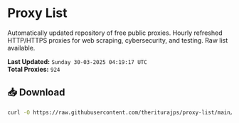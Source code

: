 # Proxy List

Automatically updated repository of free public proxies. Hourly refreshed HTTP/HTTPS proxies for web scraping, cybersecurity, and testing. Raw list available.

**Last Updated:** `Sunday 30-03-2025 04:19:17 UTC`  
**Total Proxies:** `924`

## 📥 Download
```bash
curl -O https://raw.githubusercontent.com/theriturajps/proxy-list/main/proxies.txt
